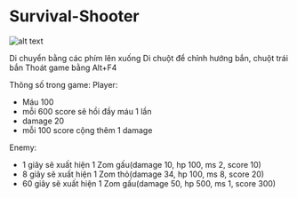 # Survival-Shooter

![alt text](https://github.com/binknam/Survival-Shooter/blob/master/Untitled.pngg)

Di chuyển bằng các phím lên xuống
Di chuột để chỉnh hướng bắn, chuột trái bắn
Thoát game bằng Alt+F4

Thông số trong game:
Player:
+ Máu 100
+ mỗi 600 score sẽ hồi đầy máu 1 lần
+ damage 20
+ mỗi 100 score cộng thêm 1 damage

Enemy:
+ 1 giây sẽ xuất hiện 1 Zom gấu(damage 10, hp 100, ms 2, score 10)
+ 8 giây sẽ xuất hiện 1 Zom thỏ(damage 34, hp 100, ms 8, score 20)
+ 60 giây sẽ xuất hiện 1 Zom gấu(damage 50, hp 500, ms 1, score 300)

